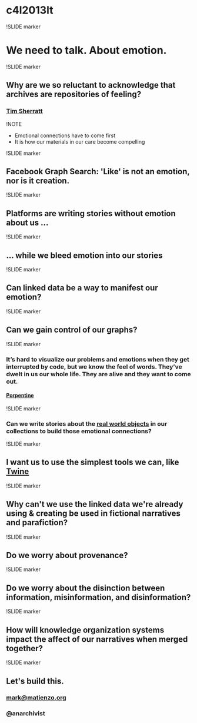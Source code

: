 # c4l2013lt

!SLIDE marker

# We need to talk. About emotion.

!SLIDE marker

## Why are we so reluctant to acknowledge that archives are repositories of feeling?
### [Tim Sherratt](http://discontents.com.au/archives-of-emotion/)

!NOTE

* Emotional connections have to come first
* It is how our materials in our care become compelling

!SLIDE marker

## Facebook Graph Search: 'Like' is not an emotion, nor is it creation.

!SLIDE marker

## Platforms are writing stories without emotion about us ...

!SLIDE marker

## ... while we bleed emotion into our stories

!SLIDE marker

## Can linked data be a way to manifest our emotion? 

!SLIDE marker

## Can we gain control of our graphs?

!SLIDE marker 

### It’s hard to visualize our problems and emotions when they get interrupted by code, but we know the feel of words. They’ve dwelt in us our whole life. They are alive and they want to come out.
#### [Porpentine](http://nightmaremode.net/2012/11/creation-under-capitalism-23422/)

!SLIDE marker 

### Can we write stories about the [real world objects](http://www.w3.org/TR/2007/WD-cooluris-20071217/#semweb) in our collections to build those emotional connections?

!SLIDE marker 

## I want us to use the simplest tools we can, like [Twine](http://www.auntiepixelante.com/twine/)

!SLIDE marker 

## Why can't we use the linked data we're already using &amp; creating be used in fictional narratives and parafiction?

!SLIDE marker

## Do we worry about provenance?

!SLIDE marker

## Do we worry about the disinction between information, misinformation, and disinformation?

!SLIDE marker

## How will knowledge organization systems impact the affect of our narratives when merged together?

!SLIDE marker

## Let's build this.
### mark@matienzo.org
### @anarchivist
